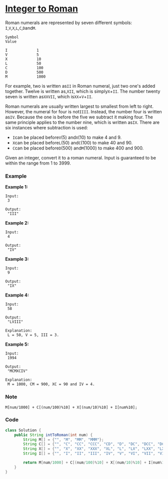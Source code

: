 # [Integer to Roman](https://leetcode.com/problems/integer-to-roman/description/)

Roman numerals are represented by seven different symbols: `I`,`V`,`X`,`L`,`C`,`D`and`M`.

```
Symbol
Value

I             1
V             5
X             10
L             50
C             100
D             500
M             1000
```

For example, two is written as`II` in Roman numeral, just two one's added together. Twelve is written as,`XII`, which is simply`X`+`II`. The number twenty seven is written as`XXVII`, which is`XX`+`V`+`II`.

Roman numerals are usually written largest to smallest from left to right. However, the numeral for four is not`IIII`. Instead, the number four is written as`IV`. Because the one is before the five we subtract it making four. The same principle applies to the number nine, which is written as`IX`. There are six instances where subtraction is used:

* `I`can be placed before`V`\(5\) and`X`\(10\) to make 4 and 9. 
* `X`can be placed before`L`\(50\) and`C`\(100\) to make 40 and 90. 
* `C`can be placed before`D`\(500\) and`M`\(1000\) to make 400 and 900.

Given an integer, convert it to a roman numeral. Input is guaranteed to be within the range from 1 to 3999.

### **Example**

**Example 1:**

```
Input:
 3

Output:
 "III"
```

**Example 2:**

```
Input:
 4

Output:
 "IV"
```

**Example 3:**

```
Input:
 9

Output:
 "IX"
```

**Example 4:**

```
Input:
 58

Output:
 "LVIII"

Explanation:
 L = 50, V = 5, III = 3.
```

**Example 5:**

```
Input:
 1994

Output:
 "MCMXCIV"

Explanation:
 M = 1000, CM = 900, XC = 90 and IV = 4.
```

### Note

```
M[num/1000] + C[(num/100)%10] + X[(num/10)%10] + I[num%10];
```

### Code

```java
class Solution {
    public String intToRoman(int num) {
        String M[] = {"", "M", "MM", "MMM"};
        String C[] = {"", "C", "CC", "CCC", "CD", "D", "DC", "DCC", "DCCC", "CM"};
        String X[] = {"", "X", "XX", "XXX", "XL", "L", "LX", "LXX", "LXXX", "XC"};
        String I[] = {"", "I", "II", "III", "IV", "V", "VI", "VII", "VIII", "IX"};

        return M[num/1000] + C[(num/100)%10] + X[(num/10)%10] + I[num%10];
    }
}
```



